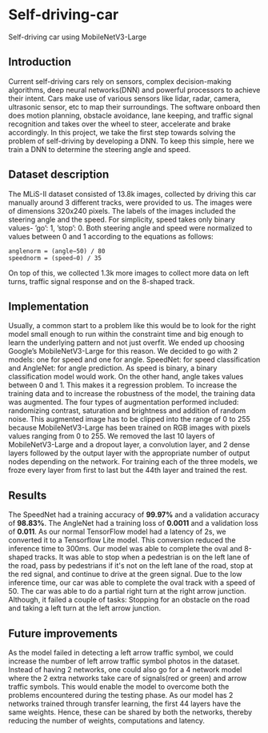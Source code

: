 # Self-driving-car
Self-driving car using MobileNetV3-Large

## Introduction
Current self-driving cars rely on sensors, complex decision-making algorithms, deep neural networks(DNN) and powerful processors to achieve their intent. Cars make use of various sensors like lidar, radar, camera, ultrasonic sensor, etc to map their surroundings. The software onboard then does motion planning, obstacle avoidance, lane keeping, and traffic signal recognition and takes over the wheel to steer, accelerate and brake accordingly. In this project, we take the first step towards solving the problem of self-driving by developing a DNN. To keep this simple, here we train a DNN to determine the steering angle and speed.

## Dataset description
The MLiS-II dataset consisted of 13.8k images, collected by driving this car manually around 3 different tracks, were provided to us. The images were of dimensions 320x240 pixels. The labels of the images included the steering angle and the speed. For simplicity, speed takes only binary values- ’go’: 1, ’stop’: 0. Both steering angle and speed were normalized to values between 0 and 1 according to the equations as follows: 

    anglenorm = (angle−50) / 80 
    speednorm = (speed−0) / 35 
                                                                    
On top of this, we collected 1.3k more images to collect more data on left turns, traffic signal response and on the 8-shaped track.

## Implementation
Usually, a common start to a problem like this would be to look for the right model small enough to run within the constraint time and big enough to learn the underlying pattern and not just overfit. We ended up choosing Google’s MobileNetV3-Large for this reason. We decided to go with 2 models: one for speed and one for angle. SpeedNet: for speed classification and AngleNet: for angle prediction. As speed is binary, a binary classification model would work. On the other hand, angle takes values between 0 and 1. This makes it a regression problem. To increase the training data and to increase the robustness of the model, the training data was augmented. The four types of augmentation performed included: randomizing contrast, saturation and brightness and addition of random noise. This augmented image has to be clipped into the range of 0 to 255 because MobileNetV3-Large has been trained on RGB images with pixels values ranging from 0 to 255. We removed the last 10 layers of MobileNetV3-Large and a dropout layer, a convolution layer, and 2 dense layers followed by the output layer with the appropriate number of output nodes depending on the network. For training each of the three models, we froze every layer from first to last but the 44th layer and trained the rest. 

## Results
The SpeedNet had a training accuracy of **99.97%** and a validation accuracy of **98.83%**. The AngleNet had a training loss of **0.0011** and a validation loss of **0.011**. As our normal TensorFlow model had a latency of 2s, we converted it to a Tensorflow Lite model. This conversion reduced the inference time to 300ms. Our model was able to complete the oval and 8-shaped tracks. It was able to stop when a pedestrian is on the left lane of the road, pass by pedestrians if it's not on the left lane of the road, stop at the red signal, and continue to drive at the green signal. Due to the low inference time, our car was able to complete the oval track with a speed of 50. The car was able to do a partial right turn at the right arrow junction. Although, it failed a couple of tasks: Stopping for an obstacle on the road and taking a left turn at the left arrow junction.

## Future improvements
As the model failed in detecting a left arrow traffic symbol, we could increase the number of left arrow traffic symbol photos in the dataset. Instead of having 2 networks, one could also go for a 4 network model where the 2 extra networks take care of signals(red or green) and arrow traffic symbols. This would enable the model to overcome both the problems encountered during the testing phase. As our model has 2 networks trained through transfer learning, the first 44 layers have the same weights. Hence, these can be shared by both the networks, thereby reducing the number of weights, computations and latency. 
